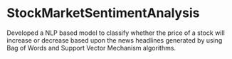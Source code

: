# StockMarketSentimentAnalysis
Developed a NLP based model to classify whether the price of a stock will increase or decrease based upon the news headlines generated by using Bag of Words and Support Vector Mechanism algorithms.
